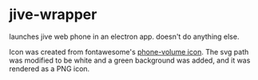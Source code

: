 # jive-wrapper

launches jive web phone in an electron app. doesn't do anything else.

Icon was created from fontawesome's [phone-volume icon](https://fontawesome.com/icons/phone-volume?style=solid). The svg path was modified to be white and a green background was added, and it was rendered as a PNG icon.
